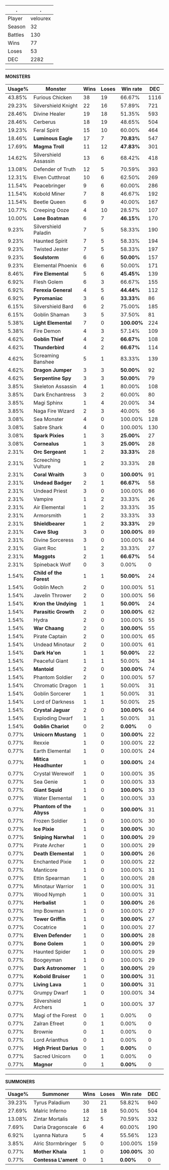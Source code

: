.|.
|-|-
Player|velourex
Season|32
Battles|130
Wins|77
Loses|53
DEC|2282

---
**MONSTERS**

Usage%|Monster|Wins|Loses|Win rate|DEC|
-|-|-|-|-|-|
43.85%|Furious Chicken|38|19|66.67%|1116|
29.23%|Silvershield Knight|22|16|57.89%|721|
28.46%|Divine Healer|19|18|51.35%|593|
28.46%|Cerberus|18|19|48.65%|504|
19.23%|Feral Spirit|15|10|60.00%|464|
18.46%|**Luminous Eagle**|17|7|**70.83%**|547|
17.69%|**Magma Troll**|11|12|**47.83%**|301|
14.62%|Silvershield Assassin|13|6|68.42%|418|
13.08%|Defender of Truth|12|5|70.59%|393|
12.31%|Elven Cutthroat|10|6|62.50%|269|
11.54%|Peacebringer|9|6|60.00%|286|
11.54%|Kobold Miner|7|8|46.67%|192|
11.54%|Beetle Queen|6|9|40.00%|167|
10.77%|Creeping Ooze|4|10|28.57%|107|
10.00%|**Lone Boatman**|6|7|**46.15%**|170|
9.23%|Silvershield Paladin|7|5|58.33%|190|
9.23%|Haunted Spirit|7|5|58.33%|194|
9.23%|Twisted Jester|7|5|58.33%|197|
9.23%|**Soulstorm**|6|6|**50.00%**|157|
9.23%|Elemental Phoenix|6|6|50.00%|171|
8.46%|**Fire Elemental**|5|6|**45.45%**|139|
6.92%|Flesh Golem|6|3|66.67%|155|
6.92%|**Ferexia General**|4|5|**44.44%**|112|
6.92%|**Pyromaniac**|3|6|**33.33%**|86|
6.15%|Silvershield Bard|6|2|75.00%|185|
6.15%|Goblin Shaman|3|5|37.50%|81|
5.38%|**Light Elemental**|7|0|**100.00%**|224|
5.38%|Fire Demon|4|3|57.14%|109|
4.62%|**Goblin Thief**|4|2|**66.67%**|108|
4.62%|**Thunderbird**|4|2|**66.67%**|114|
4.62%|Screaming Banshee|5|1|83.33%|139|
4.62%|**Dragon Jumper**|3|3|**50.00%**|92|
4.62%|**Serpentine Spy**|3|3|**50.00%**|79|
3.85%|Skeleton Assassin|4|1|80.00%|108|
3.85%|Dark Enchantress|3|2|60.00%|80|
3.85%|Magi Sphinx|1|4|20.00%|34|
3.85%|Naga Fire Wizard|2|3|40.00%|56|
3.08%|Sea Monster|4|0|100.00%|128|
3.08%|Sabre Shark|4|0|100.00%|130|
3.08%|**Spark Pixies**|1|3|**25.00%**|27|
3.08%|**Cornealus**|1|3|**25.00%**|28|
2.31%|**Orc Sergeant**|1|2|**33.33%**|28|
2.31%|Screeching Vulture|1|2|33.33%|28|
2.31%|**Coral Wraith**|3|0|**100.00%**|91|
2.31%|**Undead Badger**|2|1|**66.67%**|58|
2.31%|Undead Priest|3|0|100.00%|86|
2.31%|Vampire|1|2|33.33%|26|
2.31%|Air Elemental|1|2|33.33%|35|
2.31%|Armorsmith|1|2|33.33%|33|
2.31%|**Shieldbearer**|1|2|**33.33%**|29|
2.31%|**Cave Slug**|3|0|**100.00%**|89|
2.31%|Divine Sorceress|3|0|100.00%|84|
2.31%|Giant Roc|1|2|33.33%|27|
2.31%|**Maggots**|2|1|**66.67%**|54|
2.31%|Spineback Wolf|0|3|0.00%|0|
1.54%|**Child of the Forest**|1|1|**50.00%**|24|
1.54%|Goblin Mech|2|0|100.00%|51|
1.54%|Javelin Thrower|2|0|100.00%|56|
1.54%|**Kron the Undying**|1|1|**50.00%**|24|
1.54%|**Parasitic Growth**|2|0|**100.00%**|62|
1.54%|Hydra|2|0|100.00%|55|
1.54%|**War Chaang**|2|0|**100.00%**|55|
1.54%|Pirate Captain|2|0|100.00%|65|
1.54%|Undead Minotaur|2|0|100.00%|61|
1.54%|**Dark Ha'on**|1|1|**50.00%**|22|
1.54%|Peaceful Giant|1|1|50.00%|34|
1.54%|**Mantoid**|2|0|**100.00%**|74|
1.54%|Phantom Soldier|2|0|100.00%|57|
1.54%|Chromatic Dragon|1|1|50.00%|31|
1.54%|Goblin Sorcerer|1|1|50.00%|31|
1.54%|Lord of Darkness|1|1|50.00%|25|
1.54%|**Crystal Jaguar**|2|0|**100.00%**|64|
1.54%|Exploding Dwarf|1|1|50.00%|31|
1.54%|**Goblin Chariot**|0|2|**0.00%**|0|
0.77%|**Unicorn Mustang**|1|0|**100.00%**|22|
0.77%|Rexxie|1|0|100.00%|22|
0.77%|Earth Elemental|1|0|100.00%|24|
0.77%|**Mitica Headhunter**|1|0|**100.00%**|24|
0.77%|Crystal Werewolf|1|0|100.00%|35|
0.77%|Sea Genie|1|0|100.00%|33|
0.77%|**Giant Squid**|1|0|**100.00%**|33|
0.77%|Water Elemental|1|0|100.00%|33|
0.77%|**Phantom of the Abyss**|1|0|**100.00%**|31|
0.77%|Frozen Soldier|1|0|100.00%|30|
0.77%|**Ice Pixie**|1|0|**100.00%**|30|
0.77%|**Sniping Narwhal**|1|0|**100.00%**|29|
0.77%|Pirate Archer|1|0|100.00%|29|
0.77%|**Death Elemental**|1|0|**100.00%**|26|
0.77%|Enchanted Pixie|1|0|100.00%|22|
0.77%|Manticore|1|0|100.00%|31|
0.77%|Ettin Spearman|1|0|100.00%|28|
0.77%|Minotaur Warrior|1|0|100.00%|31|
0.77%|Wood Nymph|1|0|100.00%|31|
0.77%|**Herbalist**|1|0|**100.00%**|26|
0.77%|Imp Bowman|1|0|100.00%|27|
0.77%|**Tower Griffin**|1|0|**100.00%**|27|
0.77%|Cocatrice|1|0|100.00%|27|
0.77%|**Elven Defender**|1|0|**100.00%**|28|
0.77%|**Bone Golem**|1|0|**100.00%**|29|
0.77%|Haunted Spider|1|0|100.00%|29|
0.77%|Boogeyman|1|0|100.00%|29|
0.77%|**Dark Astronomer**|1|0|**100.00%**|29|
0.77%|**Kobold Bruiser**|1|0|**100.00%**|31|
0.77%|**Living Lava**|1|0|**100.00%**|31|
0.77%|Grumpy Dwarf|1|0|100.00%|34|
0.77%|Silvershield Archers|1|0|100.00%|37|
0.77%|Magi of the Forest|0|1|0.00%|0|
0.77%|Zalran Efreet|0|1|0.00%|0|
0.77%|Brownie|0|1|0.00%|0|
0.77%|Lord Arianthus|0|1|0.00%|0|
0.77%|**High Priest Darius**|0|1|**0.00%**|0|
0.77%|Sacred Unicorn|0|1|0.00%|0|
0.77%|**Magnor**|0|1|**0.00%**|0|

---
**SUMMONERS**

Usage%|Summoner|Wins|Loses|Win rate|DEC|
-|-|-|-|-|-|
39.23%|Tyrus Paladium|30|21|58.82%|940|
27.69%|Malric Inferno|18|18|50.00%|504|
13.08%|Zintar Mortalis|12|5|70.59%|332|
7.69%|Daria Dragonscale|6|4|60.00%|190|
6.92%|Lyanna Natura|5|4|55.56%|123|
3.85%|Alric Stormbringer|5|0|100.00%|159|
0.77%|**Mother Khala**|1|0|**100.00%**|30|
0.77%|**Contessa L'ament**|0|1|**0.00%**|0|
